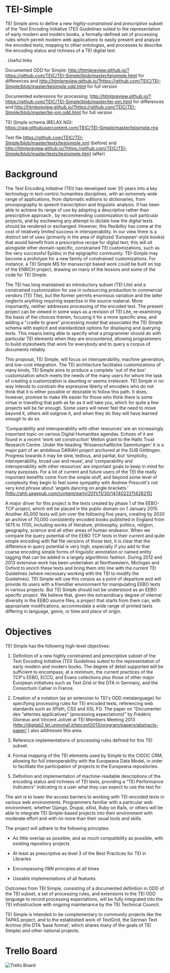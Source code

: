 TEI-Simple
==========
TEI Simple aims to define a new _highly-constrained_ and _prescriptive_ subset of the Text Encoding Initiative (TEI) Guidelines suited to the representation of early modern and modern books, a formally-defined set of processing rules which permit modern web applications to easily present and analyze the encoded texts, mapping to other ontologies, and processes to describe the encoding status and richness of a TEI digital text.

. Useful links

Documented ODD for Simple: http://htmlpreview.github.io/?https://github.com/TEIC/TEI-Simple/blob/master/teisimple.html for differences
and  http://htmlpreview.github.io/?https://github.com/TEIC/TEI-Simple/blob/master/teisimple.odd.html for full version

Documented extensions for processing: http://htmlpreview.github.io/?https://github.com/TEIC/TEI-Simple/blob/master/tei-pm.html for differences and http://htmlpreview.github.io/?https://github.com/TEIC/TEI-Simple/blob/master/tei-pm.odd.html for full version

TEI Simple schema (RELAX NG): https://raw.githubusercontent.com/TEIC/TEI-Simple/master/teisimple.rng

Test file https://github.com/TEIC/TEI-Simple/blob/master/tests/testsimple.xml (before) and http://htmlpreview.github.io/?https://github.com/TEIC/TEI-Simple/blob/master/tests/testsimple.html (after)

# Background

The Text Encoding Initiative (TEI) has developed over 20 years into a key technology in text-centric humanities disciplines, with an extremely wide range of applications, from diplomatic editions to dictionaries, from prosopography to speech transcription and linguistic analysis. It has been able to achieve its range of use by adopting a descriptive rather than prescriptive  approach , by recommending customization to suit particular projects, and by eschewing any attempt to dictate how the digital texts should be rendered or exchanged. However, this flexibility has come at the cost of relatively limited success in interoperability. In our view there is a distinct set of uses (primarily in the area of digitized ‘European’-style books) that would benefit from a prescriptive recipe for digital text; this will sit alongside other domain-specific, constrained TEI customizations, such as the very successful Epidoc in the epigraphic community. TEI-Simple may become a prototype for a new family of constrained customizations. For instance, a TEI Simple MS for manuscript based work could be built on top of the ENRICH project, drawing on many of the lessons and some of the code for TEI Simple.

The TEI has long maintained an introductory subset (TEI Lite) and a constrained customization for use in outsourcing production to commercial vendors (TEI Tite), but the former permits enormous variation and the latter neglects anything requiring expertise in the source material.  More importantly, neither addresses processing of the encoded text. The present project can be viewed in some ways as a revision of TEI Lite, re-examining the basis of the choices therein, focusing it for a more specific area, and adding a "cradle to grave" processing model that associates the TEI Simple schema with explicit and standardized options for displaying and querying texts. This means being able to specify what a programmer should do with particular TEI elements when they are encountered, allowing programmers to build stylesheets that work for everybody and to query a corpus of documents reliably.

This proposal, TEI Simple, will focus on interoperability, machine generation, and low-cost integration. The TEI architecture facilitates customizations of many kinds; TEI Simple aims to produce a complete 'out of the box' customization which meets the needs of the many users for whom the task of creating a customization is daunting or seems irrelevant. TEI Simple in no way intends to constrain the expressive liberty of encoders who do not think that it is either possible or desirable to follow this path. It does, however, promise to make life easier for those who think there is some virtue in travelling that path as far as it will take you, which for quite a few projects will be far enough. Some users will never feel the need to move beyond it, others will outgrow it, and when they do they will have learned enough to do so.

‘Comparability and interoperability with other resources’ are an increasingly important topic on various Digital Humanities agendas. Echoes of it are found in a recent ‘work set construction’ Mellon grant to the Hathi Trust Research Centre. Under the heading ‘Wissenschaftliche Sammlungen’ it is a major part of an ambitious DARIAH project anchored at the SUB Göttingen. Progress towards it may be slow, tedious, and partial, but ‘simplicity, interoperability, broad use and reuse’, and ‘comparability and interoperability with other resources’ are important goals to keep in mind for many purposes. For a lot of current and future users of the TEI the really important benefits come from the simple stuff, and beyond some level of complexity they begin to feel some sympathy with Andrew Prescott's not very kind phrase about ‘angels dancing on angle brackets.’ [http://ahh.sagepub.com/content/early/2011/11/30/1474022211428215]

A major driver for this project is the texts created by phase 1 of the EEBO-TCP project, which will be placed in the public domain on 1 January 2015. Another 45,000 texts will join over the following five years, creating by 2020 an archive of 70,000 consistently encoded books published in England from 1475 to 1700, including works of literature, philosophy, politics, religion, geography, science and all other areas of human endeavor. When we compare the query potential of the EEBO TCP texts in their current and quite simple encoding with flat file versions of those text, it is clear that the difference in query potential is very high, especially if you add to that coarse encoding simple forms of linguistic annotation or named entity tagging that can be added in a largely algorithmic fashion. During 2012 and 2013 extensive work has been undertaken at Northwestern, Michigan and Oxford to enrich these texts and bring them into line with the current TEI Guidelines (where necessary working with the TEI to modify the Guidelines). TEI Simple will use this corpus as a point of departure and will provide its users with a friendlier environment for manipulating EEBO texts in various projects. But TEI Simple should not be understood as an EEBO specific project. We believe that, given the extraordinary degree of internal diversity in the EEBO source files, a project that starts from them can, with appropriate modifications, accommodate a wide range of printed texts differing in language, genre, or time and place of origin. 

# Objectives

TEI Simple has the following high-level objectives:

1. Definition of a new highly constrained and prescriptive subset of the Text Encoding Initiative (TEI) Guidelines suited to the representation of early modern and modern books. The degree of detail supported will be sufficient to encompass, at a minimum, the current practices of the TCP's EEBO, ECCO, and Evans collections plus those of other major European initiatives such as Text Grid or the DTA in Germany, and the Consortium Cahier in France.

1. Creation of a notation (as an extension to TEI's ODD metalanguage) for specifying processing rules for TEI encoded texts,  referencing web standards such as XPath, CSS and XSL FO.
The paper on “Documenter des “attentes applicatives” (processing expectations)” by Frédéric Glorieux and Vincent Jolivet at TEI Members Meeting 2013 (http://digilab2.let.uniroma1.it/teiconf2013/program/papers/abstracts-paper/ ) also addresses this area.

1. Reference implementations of processing rules defined for this TEI subset.

1. Formal mapping of the TEI elements used by Simple to the CIDOC CRM, allowing for full interoperability with the Europeana Data Model, in order to facilitate the participation of projects in the Europeana repositories.

1. Definition and implementation of machine-readable descriptions of the encoding status and richness of TEI texts, providing a “TEI Performance Indicators” indicating to a user what they can expect to use the text for.

The aim is to lower the access barriers to working with TEI-encoded texts in various web environments. Programmers familiar with a particular web environment, whether Django, Drupal, eXist, Ruby on Rails, or others will be able to integrate TEI Simple-based projects into their environment with moderate effort and with no more than their usual tools and skills.

The project will adhere to the following principles:

* As little overlap as possible, and as much compatibility as possible, with existing repository projects

* At least as prescriptive as level 3 of the Best Practices for TEI in Libraries

* Encompassing I18N principles at all times

* Useable implementations of all features

Outcomes from TEI Simple, consisting of a documented definition in ODD of the TEI subset, a set of processing rules, and extensions to the TEI ODD language to record processing expectations, will be fully integrated into the TEI infrastructure with ongoing maintenance by the TEI Technical Council.

TEI Simple is intended to be complementary to community projects like the TAPAS project, and to the established work of TextGrid, the German Text Archive (the DTA ‘base format’, which shares many of the goals of TEI Simple) and other national projects.


# Trello Board

![Trello Board](https://trello.com/b/FYYJk2FC.png "Trello Board")
